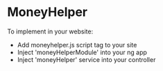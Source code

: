 # MoneyHelper

To implement in your website:

- Add moneyhelper.js script tag to your site
- Inject 'moneyHelperModule' into your ng app
- Inject 'moneyHelper' service into your controller


